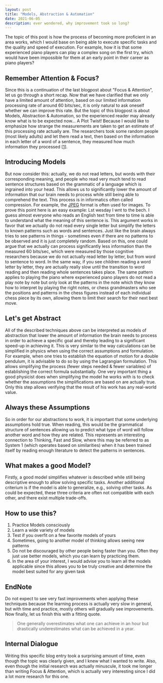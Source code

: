 ```yaml
---
layout: post
title: "Models, Abstraction & Automation"
date: 2021-06-05
description: ever wondered, why improvement took so long?
---
```

The topic of this post is how the process of becoming more proficient in an area works, which I would base on being able to execute specific tasks and the quality and speed of execution. For example, how it is that some experienced piano players can play a complex song on the first try, which would have been impossible for them at an early point in their career as piano players?

## Remember Attention & Focus?
Since this is a continuation of the last blogpost about "Focus & Attention", let us go through a short recap.
Now that we have clarified that we only have a limited amount of attention, based on our limited information processing rate of around 60 bits/sec, it is only natural to ask oneself whether we can improve this rate.
But the topic of this blogpost is about Models, Abstraction & Automation, so the experienced reader may already know what is to be expected now... A Plot Twist!
Because I would like to emphasize how strange the measurements are taken to get an estimate of this processing rate actually are.
The researchers took some random people (most likely adults) and let them read a text, then based on the information in each letter of a word of a sentence, they measured how much information they processed \[[1](https://www.britannica.com/science/information-theory/Physiology)\].

## Introducing Models 
But now consider this: actually, we do not read letters, but words with their corresponding meaning, and people who read very much tend to read sentence structures based on the grammatic of a language which is ingrained into your head. This allows us to significantly lower the amount of information that our brain needs to process while still being able to comprehend the text. This process is in informatics often called compression. For example, the [JPEG](https://en.wikipedia.org/wiki/JPEG) format is often used for images.
To prove this point here is an easy example:
Lst wesday I wnt to the bech. 
I guess almost everyone who reads an English text from time to time is able to understand what the meaning of this sentence is. This argument works in favor that we actually do not read every single letter but simplify the letters to known patterns such as words and sentences. Just like the brain always tries to see patterns in things - sometimes even if there are no patterns to be observed and it is just completely random. 
Based on this, one could argue that we actually can process significantly less information than the measured 60 bits/sec, which were measured by those cognitive researchers because we do not actually read letter by letter, but from word to sentence to word. In the same way, if you see children reading a word letter by letter, they are actually really slow until the transition to word reading and then reading whole sentences takes place.
The same pattern applies to playing the piano where experienced piano players do not read a play note by note but only look at the patterns in the note which they know how to interpret by playing the right notes, or chess grandmasters who see the positions and patterns in the chess figures instead of each individual chess piece by its own, allowing them to limit their search for their next best move.
## Let's get Abstract
All of the described techniques above can be interpreted as models of abstraction that lower the amount of information the brain needs to process in order to achieve a specific goal and thereby leading to a significant speed-up in achieving it.
This is very similar to the way calculations can be simplified in physics when using the correct assumptions and formulation. For example, when one tries to establish the equation of motion for a double pendulum, it is advisable to do so by using the Lagrangian formulation. This allows simplifying the process (fewer steps needed & fewer variables) of establishing the correct formula substantially.
One very important thing a good physicist does when simplifying the model he works with is to check whether the assumptions the simplifications are based on are actually true. Only this step allows verifying that the result of his work has any real-world value. 
## Always these Assumptions
So in order for our abstractions to work, it is important that some underlying assumptions hold true. When reading, this would be the grammatical structure of sentences allowing us to predict what type of word will follow another word and how they are related. This represents an interesting connection to Thinking, Fast and Slow, where this may be referred to as System 1 (which operates based on similarities) when it has been trained itself by reading enough literature to detect the patterns in sentences.


## What makes a good Model?
Firstly, a good model simplifies whatever is described while still being descriptive enough to allow solving specific tasks. Another additional criterium is if the model is able to generalize, e.g., solving other tasks.
As could be expected, these three criteria are often not compatible with each other, and there exist multiple trade-offs. 


## How to use this?
1. Practice Models consciously
2. Learn a wide variety of models
3. Test if you overfit on a few favorite models of yours
4. Sometimes, going to another model of thinking allows seeing new patterns
5. Do not be discouraged by other people being faster than you. Often they just use better models, which you can learn by practicing them.
6. In the area of your interest, I would advise you to learn all the models applicable since this allows you to be truly creative and determine the model best suited for any given task



## EndNote
Do not expect to see very fast improvements when applying these techniques because the learning process is actually very slow in general, but with time and practice, mostly others will gradually see improvements.
Now finally, let us finish this with a fitting quote.
> One generally overestimates what one can achieve in an hour but drastically underestimates what can be achieved in a year.


## Internal Dialogue
Writing this specific blog entry took a surprising amount of time, even though the topic was clearly given, and I knew what I wanted to write. Also, even though the initial research was actually minuscule, it took me longer than writing Focus & Attention, which is actually very interesting since I did a lot more research for this one.